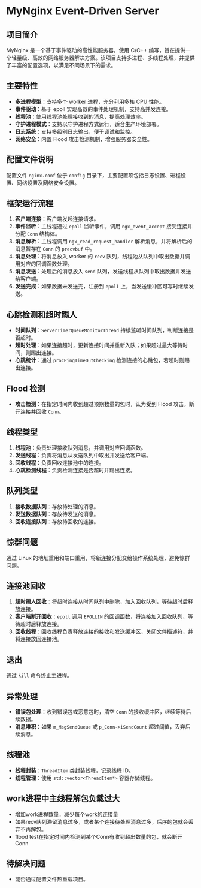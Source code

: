 # MyNginx Event-Driven Server

## 项目简介
MyNginx 是一个基于事件驱动的高性能服务器，使用 C/C++ 编写，旨在提供一个轻量级、高效的网络服务器解决方案。该项目支持多进程、多线程处理，并提供了丰富的配置选项，以满足不同场景下的需求。

## 主要特性
- **多进程模型**：支持多个 worker 进程，充分利用多核 CPU 性能。
- **事件驱动**：基于 epoll 实现高效的事件处理机制，支持高并发连接。
- **线程池**：使用线程池处理接收到的消息，提高处理效率。
- **守护进程模式**：支持以守护进程方式运行，适合生产环境部署。
- **日志系统**：支持多级别日志输出，便于调试和监控。
- **网络安全**：内置 Flood 攻击检测机制，增强服务器安全性。

## 配置文件说明
配置文件 `nginx.conf` 位于 `config` 目录下，主要配置项包括日志设置、进程设置、网络设置及网络安全设置。

## 框架运行流程
1. **客户端连接**：客户端发起连接请求。
2. **事件监听**：主线程通过 `epoll` 监听事件，调用 `ngx_event_accept` 接受连接并分配 `Conn` 结构体。
3. **消息解析**：主线程调用 `ngx_read_request_handler` 解析消息，并将解析后的消息暂存在 `Conn` 的 `precvbuf` 中。
4. **消息处理**：将消息放入 worker 的 `recv` 队列，线程池从队列中取出数据并调用对应的回调函数处理。
5. **消息发送**：处理后的消息放入 `send` 队列，发送线程从队列中取出数据并发送给客户端。
6. **发送完成**：如果数据未发送完，注册到 `epoll` 上，当发送缓冲区可写时继续发送。

## 心跳检测和超时踢人
- **时间队列**：`ServerTimerQueueMonitorThread` 持续监听时间队列，判断连接是否超时。
- **超时处理**：如果连接超时，更新连接时间并重新入队；如果超过最大等待时间，则踢出连接。
- **心跳统计**：通过 `procPingTimeOutChecking` 检测连接的心跳包，若超时则踢出连接。

## Flood 检测
- **攻击检测**：在指定时间内收到超过预期数量的包时，认为受到 Flood 攻击，断开连接并回收 `Conn`。

## 线程类型
1. **线程池**：负责处理接收队列消息，并调用对应回调函数。
2. **发送线程**：负责将消息从发送队列中取出并发送给客户端。
3. **回收线程**：负责回收连接池中的连接。
4. **心跳检测线程**：负责检测连接是否超时并踢出连接。

## 队列类型
1. **接收数据队列**：存放待处理的消息。
2. **发送数据队列**：存放待发送的消息。
3. **回收连接队列**：存放待回收的连接。

## 惊群问题
通过 Linux 的地址重用和端口重用，将新连接分配交给操作系统处理，避免惊群问题。

## 连接池回收
1. **超时踢人回收**：将超时连接从时间队列中删除，加入回收队列，等待超时后释放连接。
2. **客户端断开回收**：`epoll` 调用 `EPOLLIN` 的回调函数，将连接加入回收队列，等待超时后释放连接。
3. **回收线程**：回收线程负责释放连接的接收和发送缓冲区，关闭文件描述符，并将连接放回连接池。

## 退出
通过 `kill` 命令终止主进程。

## 异常处理
- **错误包处理**：收到错误包或恶意包时，清空 `Conn` 的接收缓冲区，继续等待后续数据。
- **消息堆积**：如果 `m_MsgSendQueue` 或 `p_Conn->iSendCount` 超过阈值，丢弃后续消息。

## 线程池
- **线程封装**：`ThreadItem` 类封装线程，记录线程 ID。
- **线程管理**：使用 `std::vector<ThreadItem*>` 容器存储线程。

## work进程中主线程解包负载过大
- 增加work进程数量，减少每个work的连接量
- 如果recv队列滞留消息过多，或者某个连接待处理消息过多，后序的包就会丢弃不再解包。
- flood test在指定时间内检测到某个Conn有收到超出数量的包，就会断开Conn

## 待解决问题
- 能否通过配置文件热重载项目。
